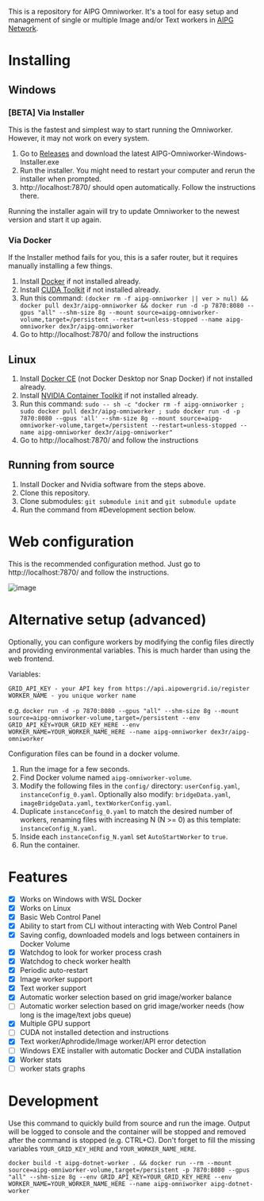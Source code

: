 This is a repository for AIPG Omniworker. It's a tool for easy setup and management of single or multiple Image and/or Text workers in [AIPG Network](https://aipowergrid.io/). 

# Installing

## Windows

### [BETA] Via Installer

This is the fastest and simplest way to start running the Omniworker. However, it may not work on every system.

1. Go to [Releases](../../releases) and download the latest AIPG-Omniworker-Windows-Installer.exe
1. Run the installer. You might need to restart your computer and rerun the installer when prompted.
1. http://localhost:7870/ should open automatically. Follow the instructions there.

Running the installer again will try to update Omniworker to the newest version and start it up again.

### Via Docker

If the Installer method fails for you, this is a safer router, but it requires manually installing a few things.

1. Install [Docker](https://www.docker.com/products/docker-desktop/) if not installed already.
1. Install [CUDA Toolkit](https://developer.nvidia.com/cuda-12-6-0-download-archive?target_os=Windows&target_arch=x86_64) if not installed already.
1. Run this command: `(docker rm -f aipg-omniworker || ver > nul) && docker pull dex3r/aipg-omniworker && docker run -d -p 7870:8080 --gpus "all" --shm-size 8g --mount source=aipg-omniworker-volume,target=/persistent --restart=unless-stopped --name aipg-omniworker dex3r/aipg-omniworker`
1. Go to http://localhost:7870/ and follow the instructions

## Linux

1. Install [Docker CE](https://docs.docker.com/engine/install/) (not Docker Desktop nor Snap Docker) if not installed already.
1. Install [NVIDIA Container Toolkit](https://github.com/dex3r/AIPG-Omniworker/blob/main/Linux-Nvidia-Toolkit-Instructions.md) if not installed already.
1. Run this command: `sudo -- sh -c "docker rm -f aipg-omniworker ; sudo docker pull dex3r/aipg-omniworker ; sudo docker run -d -p 7870:8080 --gpus 'all' --shm-size 8g --mount source=aipg-omniworker-volume,target=/persistent --restart=unless-stopped --name aipg-omniworker dex3r/aipg-omniworker"`
1. Go to http://localhost:7870/ and follow the instructions

## Running from source

1. Install Docker and Nvidia software from the steps above.
1. Clone this repository.
1. Clone submodules: `git submodule init` and `git submodule update`
1. Run the command from #Development section below.

# Web configuration

This is the recommended configuration method. Just go to http://localhost:7870/ and follow the instructions.

![image](https://github.com/user-attachments/assets/423df1b9-44de-4877-a2dd-2b6ad2b9246c)

# Alternative setup (advanced)

Optionally, you can configure workers by modifying the config files directly and providing environmental variables. This is much harder than using the web frontend.

Variables:

```
GRID_API_KEY - your API key from https://api.aipowergrid.io/register
WORKER_NAME - you unique worker name
```

e.g.
`docker run -d -p 7870:8080 --gpus "all" --shm-size 8g --mount source=aipg-omniworker-volume,target=/persistent --env GRID_API_KEY=YOUR_GRID_KEY_HERE --env WORKER_NAME=YOUR_WORKER_NAME_HERE --name aipg-omniworker dex3r/aipg-omniworker`

Configuration files can be found in a docker volume.

1. Run the image for a few seconds.
1. Find Docker volume named `aipg-omniworker-volume`.
1. Modify the following files in the `config/` directory: `userConfig.yaml`, `instanceConfig_0.yaml`. Optionally also modify: `bridgeData.yaml`, `imageBridgeData.yaml`, `textWorkerConfig.yaml`.
1. Duplicate `instanceConfig_0.yaml` to match the desired number of workers, renaming files with increasing N (N >= 0) as this template: `instanceConfig_N.yaml`.
1. Inside each `instanceConfig_N.yaml` set `AutoStartWorker` to `true`.
1. Run the container.

# Features

- [x] Works on Windows with WSL Docker
- [x] Works on Linux
- [x] Basic Web Control Panel
- [x] Ability to start from CLI without interacting with Web Control Panel
- [x] Saving config, downloaded models and logs between containers in Docker Volume
- [x] Watchdog to look for worker process crash
- [x] Watchdog to check worker health
- [x] Periodic auto-restart
- [x] Image worker support
- [x] Text worker support
- [x] Automatic worker selection based on grid image/worker balance
- [ ] Automatic worker selection based on grid image/worker needs (how long is the image/text jobs queue)
- [x] Multiple GPU support
- [ ] CUDA not installed detection and instructions
- [x] Text worker/Aphrodide/Image worker/API error detection
- [ ] Windows EXE installer with automatic Docker and CUDA installation
- [x] Worker stats
- [ ] worker stats graphs

# Development

Use this command to quickly build from source and run the image. Output will be logged to console and the container will be stopped and removed after the command is stopped (e.g. CTRL+C). Don't forget to fill the missing variables `YOUR_GRID_KEY_HERE` and `YOUR_WORKER_NAME_HERE`.

```docker build -t aipg-dotnet-worker . && docker run --rm --mount source=aipg-omniworker-volume,target=/persistent -p 7870:8080 --gpus "all" --shm-size 8g --env GRID_API_KEY=YOUR_GRID_KEY_HERE --env WORKER_NAME=YOUR_WORKER_NAME_HERE --name aipg-omniworker aipg-dotnet-worker```

